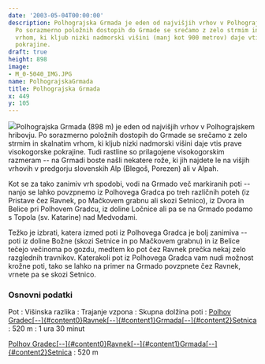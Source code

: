 ```yaml
---
date: '2003-05-04T00:00:00'
description: Polhograjska Grmada je eden od najvišjih vrhov v Polhograjskem hribovju.
  Po sorazmerno položnih dostopih do Grmade se srečamo z zelo strmim in skalnatim
  vrhom, ki kljub nizki nadmorski višini (manj kot 900 metrov) daje vtis prave visokogorske
  pokrajine.
draft: true
height: 898
image:
- M_0-5040_IMG.JPG
name: PolhograjskaGrmada
title: Polhograjska Grmada
x: 449
y: 105
---
```

![](/images/hikes/PolhograjskaGrmada/M_0-5040_IMG.JPG)Polhograjska Grmada (898 m) je eden od najvišjih vrhov v Polhograjskem hribovju. Po sorazmerno položnih dostopih do Grmade se srečamo z zelo strmim in skalnatim vrhom, ki kljub nizki nadmorski višini daje vtis prave visokogorske pokrajine. Tudi rastline so prilagojene visokogorskim razmeram -- na Grmadi boste našli nekatere rože, ki jih najdete le na višjih vrhovih v predgorju slovenskih Alp (Blegoš, Porezen) ali v Alpah.

Kot se za tako zanimiv vrh spodobi, vodi na Grmado več markiranih poti -- nanjo se lahko povzpnemo iz Polhovega Gradca po treh različnih poteh (iz Pristave čez Ravnek, po Mačkovem grabnu ali skozi Setnico), iz Dvora in Belice pri Polhovem Gradcu, iz doline Ločnice ali pa se na Grmado podamo s Topola (sv. Katarine) nad Medvodami.

Težko je izbrati, katera izmed poti iz Polhovega Gradca je bolj zanimiva -- poti iz doline Božne (skozi Setnice in po Mačkovem grabnu) in iz Belice tečejo večinoma po gozdu, medtem ko pot čez Ravnek prečka nekaj zelo razglednih travnikov. Katerakoli pot iz Polhovega Gradca vam nudi možnost krožne poti, tako se lahko na primer na Grmado povzpnete čez Ravnek, vrnete pa se skozi Setnico.

### Osnovni podatki

Pot
:   Višinska razlika
:   Trajanje vzpona
:   Skupna dolžina poti
:   [Polhov Gradec[--]{#content0}Ravnek[--]{#content1}Grmada[--]{#content2}Setnica](index.asp?pfx=RN)
:   520 m
:   1 ura 30 minut

[Polhov Gradec[--]{#content0}Ravnek[--]{#content1}Grmada[--]{#content2}Setnica](index.asp?pfx=RN)
:   520 m
